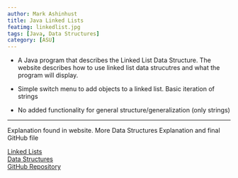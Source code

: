 ```yaml
---
author: Mark Ashinhust  
title: Java Linked Lists
featimg: linkedlist.jpg
tags: [Java, Data Structures]
category: [ASU]
---
```


* A Java program that describes the Linked List Data Structure. The website describes how to use linked list data strucutres and what the program will display.

* Simple switch menu to add objects to a linked list. Basic iteration of strings

* No added functionality for general structure/generalization (only strings)

---

Explanation found in website. More Data Structures Explanation and final GitHub file

[Linked Lists]()    
[Data Structures](https://www.datastructures.markinfo.dev/)  
[GitHub Repository](https://github.com/Markay12/JavaLinkedList)